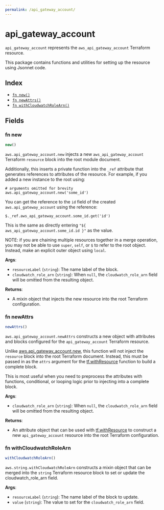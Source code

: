 ```yaml
---
permalink: /api_gateway_account/
---
```


# api_gateway_account

`api_gateway_account` represents the `aws_api_gateway_account` Terraform resource.



This package contains functions and utilities for setting up the resource using Jsonnet code.


## Index

* [`fn new()`](#fn-new)
* [`fn newAttrs()`](#fn-newattrs)
* [`fn withCloudwatchRoleArn()`](#fn-withcloudwatchrolearn)

## Fields

### fn new

```ts
new()
```


`aws.api_gateway_account.new` injects a new `aws_api_gateway_account` Terraform `resource`
block into the root module document.

Additionally, this inserts a private function into the `_ref` attribute that generates references to attributes of the
resource. For example, if you added a new instance to the root using:

    # arguments omitted for brevity
    aws.api_gateway_account.new('some_id')

You can get the reference to the `id` field of the created `aws.api_gateway_account` using the reference:

    $._ref.aws_api_gateway_account.some_id.get('id')

This is the same as directly entering `"${ aws_api_gateway_account.some_id.id }"` as the value.

NOTE: if you are chaining multiple resources together in a merge operation, you may not be able to use `super`, `self`,
or `$` to refer to the root object. Instead, make an explicit outer object using `local`.

**Args**:
  - `resourceLabel` (`string`): The name label of the block.
  - `cloudwatch_role_arn` (`string`):  When `null`, the `cloudwatch_role_arn` field will be omitted from the resulting object.

**Returns**:
- A mixin object that injects the new resource into the root Terraform configuration.


### fn newAttrs

```ts
newAttrs()
```


`aws.api_gateway_account.newAttrs` constructs a new object with attributes and blocks configured for the `api_gateway_account`
Terraform resource.

Unlike [aws.api_gateway_account.new](#fn-api_gateway_accountnew), this function will not inject the `resource`
block into the root Terraform document. Instead, this must be passed in as the `attrs` argument for the
[tf.withResource](https://github.com/tf-libsonnet/core/tree/main/docs#fn-withresource) function to build a complete block.

This is most useful when you need to preprocess the attributes with functions, conditional, or looping logic prior to
injecting into a complete block.

**Args**:
  - `cloudwatch_role_arn` (`string`):  When `null`, the `cloudwatch_role_arn` field will be omitted from the resulting object.

**Returns**:
  - An attribute object that can be used with [tf.withResource](https://github.com/tf-libsonnet/core/tree/main/docs#fn-withresource) to construct a new `api_gateway_account` resource into the root Terraform configuration.


### fn withCloudwatchRoleArn

```ts
withCloudwatchRoleArn()
```

`aws.string.withCloudwatchRoleArn` constructs a mixin object that can be merged into the `string`
Terraform resource block to set or update the cloudwatch_role_arn field.



**Args**:
  - `resourceLabel` (`string`): The name label of the block to update.
  - `value` (`string`): The value to set for the `cloudwatch_role_arn` field.
